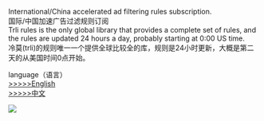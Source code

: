 International/China accelerated ad filtering rules subscription.<br/>
国际/中国加速广告过滤规则订阅<br/>
Trli rules is the only global library that provides a complete set of rules, and the rules are updated 24 hours a day, probably starting at 0:00 US time.<br/>
冷莫(trli)的规则唯一一个提供全球比较全的库，规则是24小时更新，大概是第二天的从美国时间0点开始。 <br/>

language（语言）<br/>
[>>>>>English](https://github.com/Potterli20/hosts/blob/master/README-en.md) <br/>
[>>>>>中文](https://github.com/Potterli20/hosts/blob/master/README-zh.md)<br/>

![](http://profile-counter.glitch.me/potterli20/count.svg)<br/>